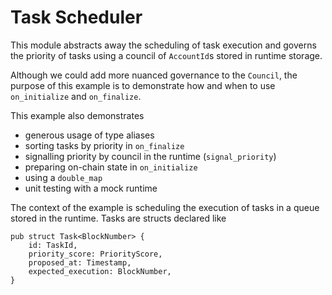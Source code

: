 # Task Scheduler

This module abstracts away the scheduling of task execution and governs the priority of tasks using a council of `AccountId`s stored in runtime storage. 

Although we could add more nuanced governance to the `Council`, the purpose of this example is to demonstrate how and when to use `on_initialize` and `on_finalize`.

This example also demonstrates
* generous usage of type aliases
* sorting tasks by priority in `on_finalize`
* signalling priority by council in the runtime (`signal_priority`)
* preparing on-chain state in `on_initialize`
* using a `double_map`
* unit testing with a mock runtime

The context of the example is scheduling the execution of tasks in a queue stored in the runtime. Tasks are structs declared like

```rust, ignore
pub struct Task<BlockNumber> {
    id: TaskId,
    priority_score: PriorityScore,
    proposed_at: Timestamp,
    expected_execution: BlockNumber,
}
```